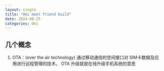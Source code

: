 ```yaml
---
layout: single
title: "Omi meet friend build"
date: 2024-08-25
categories: Omi
---
```


## 几个概念
1. OTA：(over the air technology)
通过移动通信的空间接口对 SIM卡数据及应用进行远程管理的技术。 OTA 升级就是在线升级手机系统的意思